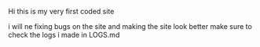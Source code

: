 Hi this is my very first coded site

i will ne fixing bugs on the site and making the site look better make sure to check the logs i made in LOGS.md
